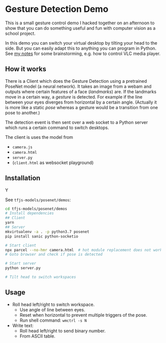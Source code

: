 # Gesture Detection Demo

This is a small gesture control demo I hacked together on an afternoon to show
that you can do something useful and fun with computer vision
as a school project.

In this demo you can switch your virtual desktop by tilting your head to the side.
But you can easily adapt this to anything you can program in Python.
See [my notes](notes.md) for some brainstorming, e.g. how to control VLC media player.

## How it works

There is a Client which does the Gesture Detection using a pretrained PoseNet model
(a neural network). It takes an image from a webam and outputs where certain features
of a face (_landmarks_) are. If the landmarks move in a certain way, a _gesture_ is detected.
For example if the line between your eyes diverges from horizontal by a certain angle.
(Actually it is more like a static _pose_ whereas a gesture would be a transition from
one pose to another.)

The detection event is then sent over a web socket to a Python server which runs
a certain command to switch desktops.

The client is uses the model from

- `camera.js`
- `camera.html`
- `server.py`
- (`client.html` as websocket playground)

## Installation

Y

See `tfjs-models/posenet/demos`:

```sh
cd tfjs-models/posenet/demos
# Install dependencies
## Client
yarn
## Server
mkvirtualenv -a . -p python3.7 posenet
pip install sanic python-socketio

# Start client
npx parcel --no-hmr camera.html  # hot module replacement does not work with model loading
# Goto browser and check if pose is detected

# Start server
python server.py

# Tilt head to switch workspaces
```

## Usage

- Roll head left/right to switch workspace.
  - Use angle of line between eyes.
  - Reset when horizontal to prevent multiple triggers of the pose.
  - Run shell command: `wmctrl -s N`
- Write text:
  - Roll head left/right to send binary number.
  - From ASCII table.

